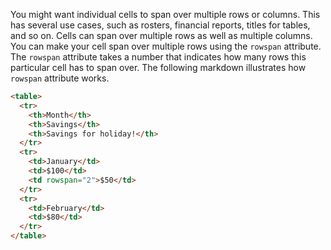 You might want individual cells to span over multiple rows or columns. This has several use cases, such as rosters, financial reports, titles for tables, and so on. Cells can span over multiple rows as well as multiple columns. You can make your cell span over multiple rows using the `rowspan` attribute. The `rowspan` attribute takes a number that indicates how many rows this particular cell has to span over. The following markdown illustrates how `rowspan` attribute works.

```html
<table>
  <tr>
    <th>Month</th>
    <th>Savings</th>
    <th>Savings for holiday!</th>
  </tr>
  <tr>
    <td>January</td>
    <td>$100</td>
    <td rowspan="2">$50</td>
  </tr>
  <tr>
    <td>February</td>
    <td>$80</td>
  </tr>
</table>
```